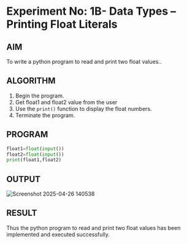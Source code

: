 # Experiment No: 1B- Data Types – Printing Float Literals

## AIM  
To write a python program to read and print two float values..

## ALGORITHM  
1. Begin the program.  
2. Get float1 and float2 value from the user 
3. Use the `print()` function to display the float numbers.  
4. Terminate the program.

## PROGRAM
```python
float1=float(input())
float2=float(input())
print(float1,float2)

```
## OUTPUT
![Screenshot 2025-04-26 140538](https://github.com/user-attachments/assets/9a30949a-bb1a-4eaf-9baa-3e7a188faa97)


## RESULT
Thus the python program to read and print two float values has been implemented and executed  successfully.
